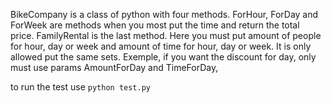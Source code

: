BikeCompany is a class of python  with four methods. ForHour, ForDay and ForWeek are methods when you most put the time and return the total price. FamilyRental  is the last method. Here you must put amount of people for hour, day or week and amount of time for hour, day or week. 
It is only allowed put the same sets. Exemple, if you want the discount for day, only  must use params AmountForDay and TimeForDay,




to run the test use `python test.py`
